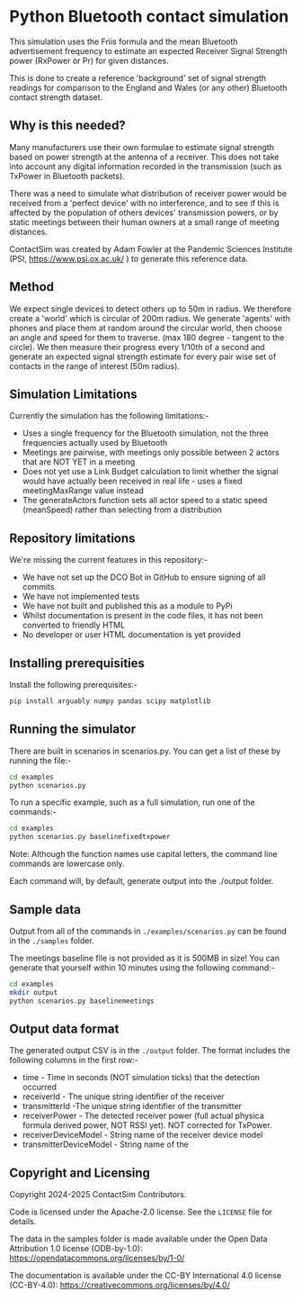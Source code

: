 # Python Bluetooth contact simulation

This simulation uses the Friis formula and the mean Bluetooth advertisement frequency
to estimate an expected Receiver Signal Strength power (RxPower or Pr) for given distances.

This is done to create a reference 'background' set of signal strength readings for
comparison to the England and Wales (or any other) Bluetooth contact strength dataset.

## Why is this needed?

Many manufacturers use their own formulae to estimate signal strength based on power strength at the antenna of
a receiver. This does not take into account any digital information recorded in the transmission (such as TxPower in Bluetooth packets).

There was a need to simulate what distribution of receiver power would be received from a 'perfect device' with no interference, and to
see if this is affected by the population of others devices' transmission powers, or by static meetings between their human owners at
a small range of meeting distances.

ContactSim was created by Adam Fowler at the Pandemic Sciences Institute (PSI, https://www.psi.ox.ac.uk/ ) to generate this reference data.

## Method

We expect single devices to detect others up to 50m in radius. We therefore create a 
'world' which is circular of 200m radius. We generate 'agents' with phones
and place them at random around the circular world, then choose an angle and speed for
them to traverse. (max 180 degree - tangent to the circle). We then measure their progress every 1/10th
of a second and generate an expected signal strength estimate for every pair wise set of contacts in
the range of interest (50m radius).

## Simulation Limitations

Currently the simulation has the following limitations:-

- Uses a single frequency for the Bluetooth simulation, not the three frequencies actually used by Bluetooth
- Meetings are pairwise, with meetings only possible between 2 actors that are NOT YET in a meeting
- Does not yet use a Link Budget calculation to limit whether the signal would have actually been received in real life - uses a fixed meetingMaxRange value instead
- The generateActors function sets all actor speed to a static speed (meanSpeed) rather than selecting from a distribution

## Repository limitations

We're missing the current features in this repository:-

- We have not set up the DCO Bot in GitHub to ensure signing of all commits
- We have not implemented tests
- We have not built and published this as a module to PyPi
- Whilst documentation is present in the code files, it has not been converted to friendly HTML
- No developer or user HTML documentation is yet provided

## Installing prerequisities

Install the following prerequisites:-

```sh
pip install arguably numpy pandas scipy matplotlib
```

## Running the simulator

There are built in scenarios in scenarios.py. You can get a list of these by running the file:-

```sh
cd examples
python scenarios.py
```

To run a specific example, such as a full simulation, run one of the commands:-

```sh
cd examples
python scenarios.py baselinefixedtxpower
```

Note: Although the function names use capital letters, the command line commands are lowercase only.

Each command will, by default, generate output into the ./output folder.

## Sample data

Output from all of the commands in `./examples/scenarios.py` can be found in the `./samples` folder.

The meetings baseline file is not provided as it is 500MB in size! You can generate that yourself within 10 minutes using the following command:-

```sh
cd examples
mkdir output
python scenarios.py baselinemeetings
```

## Output data format

The generated output CSV is in the `./output` folder. The format includes the following columns in the first row:-

- time - Time in seconds (NOT simulation ticks) that the detection occurred
- receiverId - The unique string identifier of the receiver
- transmitterId -The unique string identifier of the transmitter
- receiverPower - The detected receiver power (full actual physica formula derived power, NOT RSSI yet). NOT corrected for TxPower.
- receiverDeviceModel - String name of the receiver device model
- transmitterDeviceModel - String name of the

## Copyright and Licensing

Copyright 2024-2025 ContactSim Contributors. 

Code is licensed under the Apache-2.0 license. See the `LICENSE` file for details.

The data in the samples folder is made available under the Open Data Attribution 1.0 license (ODB-by-1.0): https://opendatacommons.org/licenses/by/1-0/

The documentation is available under the CC-BY International 4.0 license (CC-BY-4.0): https://creativecommons.org/licenses/by/4.0/ 